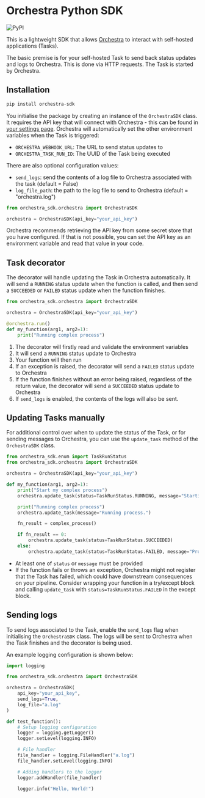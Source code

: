# Orchestra Python SDK

![PyPI](https://img.shields.io/pypi/v/orchestra-sdk?label=pypi%20latest%20version)

This is a lightweight SDK that allows [Orchestra](https://www.getorchestra.io/) to interact with self-hosted applications (Tasks).

The basic premise is for your self-hosted Task to send back status updates and logs to Orchestra. This is done via HTTP requests. The Task is started by Orchestra.

## Installation

```bash
pip install orchestra-sdk
```

You initialise the package by creating an instance of the `OrchestraSDK` class. It requires the API key that will connect with Orchestra - this can be found in [your settings page](https://app.getorchestra.io/settings). Orchestra will automatically set the other environment variables when the Task is triggered:

- `ORCHESTRA_WEBHOOK_URL`: The URL to send status updates to
- `ORCHESTRA_TASK_RUN_ID`: The UUID of the Task being executed

There are also optional configuration values:

- `send_logs`: send the contents of a log file to Orchestra associated with the task (default = False)
- `log_file_path`: the path to the log file to send to Orchestra (default = "orchestra.log")

```python
from orchestra_sdk.orchestra import OrchestraSDK

orchestra = OrchestraSDK(api_key="your_api_key")
```

Orchestra recommends retrieving the API key from some secret store that you have configured. If that is not possible, you can set the API key as an environment variable and read that value in your code.

## Task decorator

The decorator will handle updating the Task in Orchestra automatically. It will send a `RUNNING` status update when the function is called, and then send a `SUCCEEDED` or `FAILED` status update when the function finishes.

```python
from orchestra_sdk.orchestra import OrchestraSDK

orchestra = OrchestraSDK(api_key="your_api_key")

@orchestra.run()
def my_function(arg1, arg2=1):
    print("Running complex process")
```

1. The decorator will firstly read and validate the environment variables
1. It will send a `RUNNING` status update to Orchestra
1. Your function will then run
1. If an exception is raised, the decorator will send a `FAILED` status update to Orchestra
1. If the function finishes without an error being raised, regardless of the return value, the decorator will send a `SUCCEEDED` status update to Orchestra
1. If `send_logs` is enabled, the contents of the logs will also be sent.

## Updating Tasks manually

For additional control over when to update the status of the Task, or for sending messages to Orchestra, you can use the `update_task` method of the `OrchestraSDK` class.

```python
from orchestra_sdk.enum import TaskRunStatus
from orchestra_sdk.orchestra import OrchestraSDK

orchestra = OrchestraSDK(api_key="your_api_key")

def my_function(arg1, arg2=1):
    print("Start my complex process")
    orchestra.update_task(status=TaskRunStatus.RUNNING, message="Starting process.")

    print("Running complex process")
    orchestra.update_task(message="Running process.")

    fn_result = complex_process()

    if fn_result == 0:
        orchestra.update_task(status=TaskRunStatus.SUCCEEDED)
    else:
        orchestra.update_task(status=TaskRunStatus.FAILED, message="Process failed")
```

- At least one of `status` or `message` must be provided
- If the function fails or throws an exception, Orchestra might not register that the Task has failed, which could have downstream consequences on your pipeline. Consider wrapping your function in a try/except block and calling `update_task` with `status=TaskRunStatus.FAILED` in the except block.

## Sending logs

To send logs associated to the Task, enable the `send_logs` flag when initialising the `OrchestraSDK` class. The logs will be sent to Orchestra when the Task finishes and the decorator is being used.

An example logging configuration is shown below:

```python
import logging

from orchestra_sdk.orchestra import OrchestraSDK

orchestra = OrchestraSDK(
    api_key="your_api_key",
    send_logs=True,
    log_file="a.log"
)

def test_function():
    # Setup logging configuration
    logger = logging.getLogger()
    logger.setLevel(logging.INFO)

    # File handler
    file_handler = logging.FileHandler("a.log")
    file_handler.setLevel(logging.INFO)

    # Adding handlers to the logger
    logger.addHandler(file_handler)

    logger.info("Hello, World!")
```
